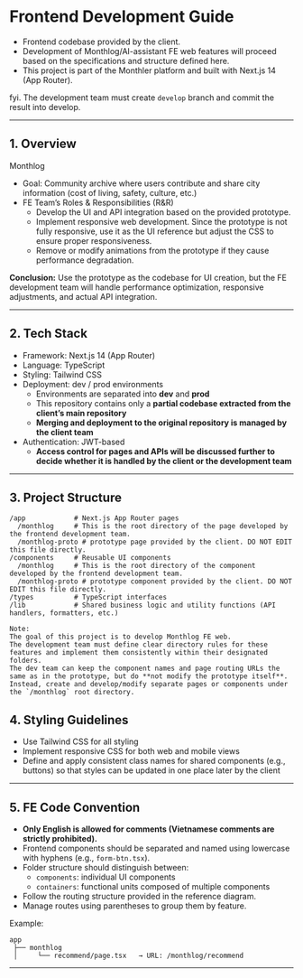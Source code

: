 # Frontend Development Guide

* Frontend codebase provided by the client.
* Development of Monthlog/AI-assistant FE web features will proceed based on the specifications and structure defined here.
* This project is part of the Monthler platform and built with Next.js 14 (App Router).

fyi. The development team must create `develop` branch and commit the result into develop.

---

## 1. Overview

Monthlog
* Goal: Community archive where users contribute and share city information (cost of living, safety, culture, etc.)
* FE Team’s Roles & Responsibilities (R&R)
  * Develop the UI and API integration based on the provided prototype.
  * Implement responsive web development. Since the prototype is not fully responsive, use it as the UI reference but adjust the CSS to ensure proper responsiveness.
  * Remove or modify animations from the prototype if they cause performance degradation.

**Conclusion:**
Use the prototype as the codebase for UI creation, but the FE development team will handle performance optimization, responsive adjustments, and actual API integration.

---

## 2. Tech Stack
* Framework: Next.js 14 (App Router)
* Language: TypeScript
* Styling: Tailwind CSS
* Deployment: dev / prod environments
  * Environments are separated into **dev** and **prod**
  * This repository contains only a **partial codebase extracted from the client’s main repository**
  * **Merging and deployment to the original repository is managed by the client team**
* Authentication: JWT-based
  * **Access control for pages and APIs will be discussed further to decide whether it is handled by the client or the development team**

---

## 3. Project Structure

```
/app            # Next.js App Router pages
  /monthlog     # This is the root directory of the page developed by the frontend development team.
  /monthlog-proto # prototype page provided by the client. DO NOT EDIT this file directly.
/components     # Reusable UI components
  /monthlog     # This is the root directory of the component developed by the frontend development team.
  /monthlog-proto # prototype component provided by the client. DO NOT EDIT this file directly.
/types          # TypeScript interfaces
/lib            # Shared business logic and utility functions (API handlers, formatters, etc.)

Note:
The goal of this project is to develop Monthlog FE web.
The development team must define clear directory rules for these features and implement them consistently within their designated folders.
The dev team can keep the component names and page routing URLs the same as in the prototype, but do **not modify the prototype itself**.
Instead, create and develop/modify separate pages or components under the `/monthlog` root directory.

```

## 4. Styling Guidelines

* Use Tailwind CSS for all styling
* Implement responsive CSS for both web and mobile views
* Define and apply consistent class names for shared components (e.g., buttons) so that styles can be updated in one place later by the client

---

## 5. FE Code Convention

* **Only English is allowed for comments (Vietnamese comments are strictly prohibited).**
* Frontend components should be separated and named using lowercase with hyphens (e.g., `form-btn.tsx`).
* Folder structure should distinguish between:
  * `components`: individual UI components
  * `containers`: functional units composed of multiple components
* Follow the routing structure provided in the reference diagram.
* Manage routes using parentheses to group them by feature.

Example:
```
app
 ├── monthlog
 │     └── recommend/page.tsx   → URL: /monthlog/recommend
```

---
